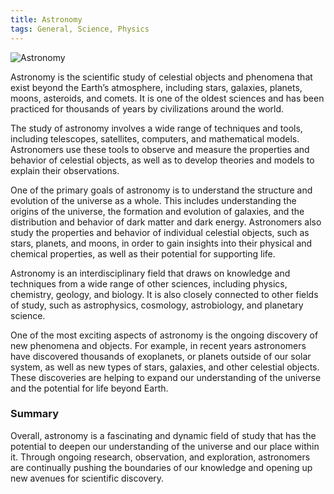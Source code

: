 ```yaml
---
title: Astronomy 
tags: General, Science, Physics 
---
```


![Astronomy](https://wpcdn.us-east-1.vip.tn-cloud.net/www.hawaiibusiness.com/content/uploads/2021/02/2015_AndrewHara-1024x768.jpg)

Astronomy is the scientific study of celestial objects and phenomena that exist beyond the Earth’s atmosphere, including stars, galaxies, planets, moons, asteroids, and comets. It is one of the oldest sciences and has been practiced for thousands of years by civilizations around the world.

The study of astronomy involves a wide range of techniques and tools, including telescopes, satellites, computers, and mathematical models. Astronomers use these tools to observe and measure the properties and behavior of celestial objects, as well as to develop theories and models to explain their observations.

One of the primary goals of astronomy is to understand the structure and evolution of the universe as a whole. This includes understanding the origins of the universe, the formation and evolution of galaxies, and the distribution and behavior of dark matter and dark energy. Astronomers also study the properties and behavior of individual celestial objects, such as stars, planets, and moons, in order to gain insights into their physical and chemical properties, as well as their potential for supporting life.

Astronomy is an interdisciplinary field that draws on knowledge and techniques from a wide range of other sciences, including physics, chemistry, geology, and biology. It is also closely connected to other fields of study, such as astrophysics, cosmology, astrobiology, and planetary science.

One of the most exciting aspects of astronomy is the ongoing discovery of new phenomena and objects. For example, in recent years astronomers have discovered thousands of exoplanets, or planets outside of our solar system, as well as new types of stars, galaxies, and other celestial objects. These discoveries are helping to expand our understanding of the universe and the potential for life beyond Earth.

### Summary

Overall, astronomy is a fascinating and dynamic field of study that has the potential to deepen our understanding of the universe and our place within it. Through ongoing research, observation, and exploration, astronomers are continually pushing the boundaries of our knowledge and opening up new avenues for scientific discovery.